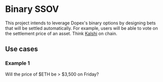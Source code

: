 # Binary SSOV
This project intends to leverage Dopex's binary options by designing bets that will be settled automatically. For example, users will be able to vote on the settlement price of an asset. Think [Kalshi](https://kalshi.com/) on chain.

## Use cases
### Example 1
Will the price of $ETH be > $3,500 on Friday?
